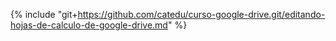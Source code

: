 {% include "git+https://github.com/catedu/curso-google-drive.git/editando-hojas-de-calculo-de-google-drive.md" %} 



